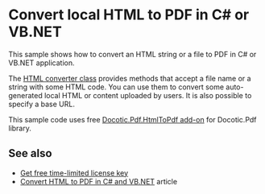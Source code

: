 # Convert local HTML to PDF in C# or VB.NET
This sample shows how to convert an HTML string or a file to PDF in C# or VB.NET application.

The [HTML converter class](https://bitmiracle.com/pdf-library/api/htmltopdf/htmlconverter) provides methods that accept a file name or a string with some HTML code. You can use them to convert some auto-generated local HTML or content uploaded by users. It is also possible to specify a base URL.

This sample code uses free [Docotic.Pdf.HtmlToPdf add-on](https://www.nuget.org/packages/BitMiracle.Docotic.Pdf.HtmlToPdf/) for Docotic.Pdf library.

## See also
* [Get free time-limited license key](https://bitmiracle.com/pdf-library/download)
* [Convert HTML to PDF in C# and VB.NET](https://bitmiracle.com/pdf-library/html-pdf/convert) article